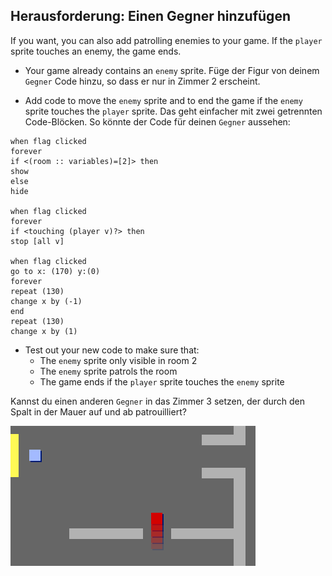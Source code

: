 ## Herausforderung: Einen Gegner hinzufügen

If you want, you can also add patrolling enemies to your game. If the `player` sprite touches an enemy, the game ends.

+ Your game already contains an `enemy` sprite. Füge der Figur von deinem `Gegner` Code hinzu, so dass er nur in Zimmer 2 erscheint.

+ Add code to move the `enemy` sprite and to end the game if the `enemy` sprite touches the `player` sprite. Das geht einfacher mit zwei getrennten Code-Blöcken. So könnte der Code für deinen `Gegner` aussehen:

```blocks3
when flag clicked
forever
if <(room :: variables)=[2]> then
show
else
hide

when flag clicked
forever
if <touching (player v)?> then
stop [all v]

when flag clicked
go to x: (170) y:(0)
forever
repeat (130)
change x by (-1)
end
repeat (130)
change x by (1)
```

+ Test out your new code to make sure that: 
    + The `enemy` sprite only visible in room 2
    + The `enemy` sprite patrols the room
    + The game ends if the `player` sprite touches the `enemy` sprite

Kannst du einen anderen `Gegner` in das Zimmer 3 setzen, der durch den Spalt in der Mauer auf und ab patrouilliert?

![screenshot](images/world-enemy2.png)